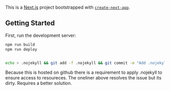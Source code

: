 This is a [Next.js](https://nextjs.org/) project bootstrapped with [`create-next-app`](https://github.com/vercel/next.js/tree/canary/packages/create-next-app).

## Getting Started

First, run the development server:

```bash
npm run build
npm run deploy


echo > .nojekyll && git add -f .nojekyll && git commit -m "Add .nojekyll after deployment" && git push origin gh-pages --force
```

Because this is hosted on github there is a requirement to
apply .nojekyll to ensure access to resoureces.
The oneliner above resolves the issue but its dirty.
Requires a better solution. 